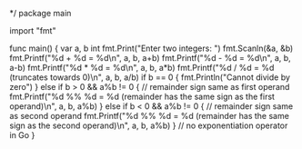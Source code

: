 */
package main

import "fmt"

func main() {
	var a, b int
	fmt.Print("Enter two integers: ")
	fmt.Scanln(&a, &b)
	fmt.Printf("%d + %d = %d\n", a, b, a+b)
	fmt.Printf("%d - %d = %d\n", a, b, a-b)
	fmt.Printf("%d * %d = %d\n", a, b, a*b)
	fmt.Printf("%d / %d = %d (truncates towards 0)\n", a, b, a/b)
	if b == 0 {
		fmt.Println("Cannot divide by zero")
	} else if b > 0 && a%b != 0 { // remainder sign same as first operand
		fmt.Printf("%d %% %d = %d (remainder has the same sign as the first operand)\n", a, b, a%b)
	} else if b < 0 && a%b != 0 { // remainder sign same as second operand
		fmt.Printf("%d %% %d = %d (remainder has the same sign as the second operand)\n", a, b, a%b)
	}
	// no exponentiation operator in Go
}
